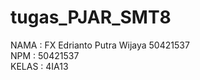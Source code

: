 # tugas_PJAR_SMT8
NAMA        : FX Edrianto Putra Wijaya 50421537 <br/>
NPM         : 50421537 <br/>
KELAS       : 4IA13 <br/>
